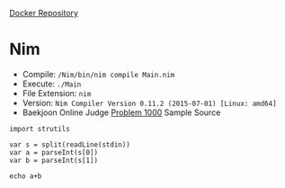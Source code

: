 [Docker Repository](https://registry.hub.docker.com/u/baekjoon/onlinejudge-nim)

# Nim 

* Compile: `/Nim/bin/nim compile Main.nim`
* Execute: `./Main`
* File Extension: `nim`
* Version: `Nim Compiler Version 0.11.2 (2015-07-01) [Linux: amd64]`
* Baekjoon Online Judge [Problem 1000](https://www.acmicpc.net/problem/1000) Sample Source
````
import strutils

var s = split(readLine(stdin))
var a = parseInt(s[0])
var b = parseInt(s[1])

echo a+b
````


